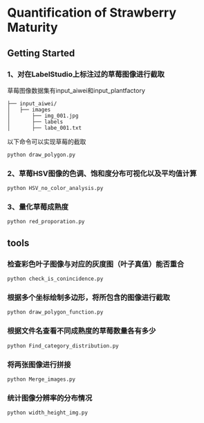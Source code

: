 # Quantification of Strawberry Maturity
## Getting Started
### 1、对在LabelStudio上标注过的草莓图像进行截取
草莓图像数据集有input_aiwei和input_plantfactory
```text
├── input_aiwei/
│   ├── images 
│       ├── img_001.jpg
│		├── labels
│       ├── labe_001.txt
```
以下命令可以实现草莓的截取
```
python draw_polygon.py
```


### 2、草莓HSV图像的色调、饱和度分布可视化以及平均值计算

```
python HSV_no_color_analysis.py
```

### 3、量化草莓成熟度

```
python red_proporation.py
```
## tools
### 检查彩色叶子图像与对应的灰度图（叶子真值）能否重合
```
python check_is_conincidence.py
```
### 根据多个坐标绘制多边形，将所包含的图像进行截取

```
python draw_polygon_function.py
```
### 根据文件名查看不同成熟度的草莓数量各有多少

```
python Find_category_distribution.py
```
### 将两张图像进行拼接

```
python Merge_images.py
```
### 统计图像分辨率的分布情况

```
python width_height_img.py
```
